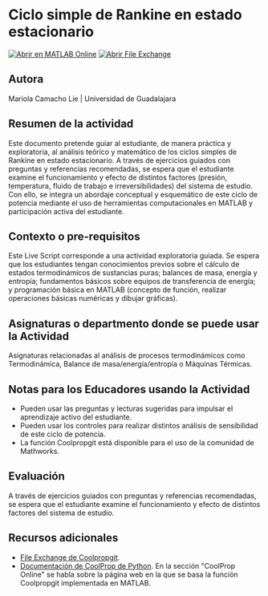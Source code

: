 # Ciclo simple de Rankine en estado estacionario

[![Abrir en MATLAB Online](https://www.mathworks.com/images/responsive/global/open-in-matlab-online.svg)](https://matlab.mathworks.com/open/github/v1?repo=IMClick-Project/Taller-Virtual-para-Educadores-de-MATLAB-2025)
[![Abrir File Exchange](https://custom-icon-badges.demolab.com/badge/%20-File%20Exchange-blue.svg?logo=fileexchanger)](https://www.mathworks.com/matlabcentral/fileexchange/181885-ciclo-simple-de-rankine-en-estado-estacionario)

## Autora
Mariola Camacho Lie | Universidad de Guadalajara

## Resumen de la actividad
Este documento pretende guiar al estudiante, de manera práctica y exploratoria, al análisis teórico y matemático de los ciclos simples de Rankine en estado estacionario. A través de ejercicios guiados con preguntas y referencias recomendadas, se espera que el estudiante examine el funcionamiento y efecto de distintos factores (presión, temperatura, fluido de trabajo e irreversibilidades) del sistema de estudio. Con ello, se integra un abordaje conceptual y esquemático de este ciclo de potencia mediante el uso de herramientas computacionales en MATLAB y participación activa del estudiante. 

## Contexto o pre-requisitos
Este Live Script corresponde a una actividad exploratoria guiada. Se espera que los estudiantes tengan conocimientos previos sobre el cálculo de estados termodinámicos de sustancias puras; balances de masa, energía y entropía; fundamentos básicos sobre equipos de transferencia de energía; y programación básica en MATLAB (concepto de función, realizar operaciones básicas numéricas y dibujar gráficas).

## Asignaturas o departmento donde se puede usar la Actividad
Asignaturas relacionadas al análisis de procesos termodinámicos como Termodinámica, Balance de masa/energía/entropía o Máquinas Térmicas.

## Notas para los Educadores usando la Actividad
* Pueden usar las preguntas y lecturas sugeridas para impulsar el aprendizaje activo del estudiante.
* Pueden usar los controles para realizar distintos análisis de sensibilidad de este ciclo de potencia.
* La función Coolpropgit está disponible para el uso de la comunidad de Mathworks.

## Evaluación
A través de ejercicios guiados con preguntas y referencias recomendadas, se espera que el estudiante examine el funcionamiento y efecto de distintos factores del sistema de estudio.

## Recursos adicionales
* [File Exchange de Coolpropgit](https://www.mathworks.com/matlabcentral/fileexchange/181884-coolpropgit).
* [Documentación de CoolProp de Python](https://coolprop.org/contents.html). En la sección "CoolProp Online" se habla sobre la página web en la que se basa la función Coolpropgit implementada en MATLAB.
